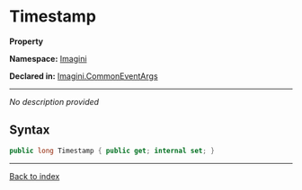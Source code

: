 # Timestamp

**Property**

**Namespace:** [Imagini](Imagini.md)

**Declared in:** [Imagini.CommonEventArgs](Imagini.CommonEventArgs.md)

------


*No description provided*

## Syntax

```csharp
public long Timestamp { public get; internal set; }
```

------

[Back to index](index.md)